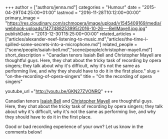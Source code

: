 +++
author = ["authors/jenna.md"]
categories = "Humour"
date = "2015-04-29T04:25:00+01:00"
lastmod = "2016-11-28T10:12:00+00:00"
primary_image = "https://res.cloudinary.com/schmopera/image/upload/v1545409169/media/webhook-uploads/1477488253995/2016-10-26---BellMayell.jpg.jpg"
publishDate = "2013-12-30T15:25:00+00:00"
related_articles = ["articles/alexander-neef-listening-to-music.md","articles/the-time-i-spilled-some-secrets-into-a-microphone.md"]
related_people = ["scene/people/isaiah-bell.md","scene/people/christopher-mayell.md"]
short_description = "Canadian tenors Isaiah Bell and Christopher Mayell are thoughtful guys. Here, they chat about the tricky task of recording by opera singers; they talk about why it&#039;s difficult, why it&#039;s not the same as performing live, and why they should have to do it in the first place."
slug = "on-the-recording-of-opera-singers"
title = "On the recording of opera singers"

youtube_url ="http://youtu.be/GKN27ZVONRQ"
+++

Canadian tenors [Isaiah Bell](Isaiahbell.com) and [Christopher Mayell](http://christophermayell.com/) are thoughtful guys. Here, they chat about the tricky task of recording by opera singers; they talk about why it's difficult, why it's not the same as performing live, and why they should have to do it in the first place.

Good or bad recording experience of your own? Let us know in the comments below!
